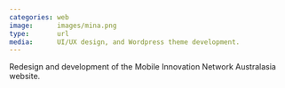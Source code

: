 ```yaml
---
categories: web
image:      images/mina.png
type:       url
media:      UI/UX design, and Wordpress theme development.
---
```

Redesign and development of the Mobile Innovation Network Australasia website.

